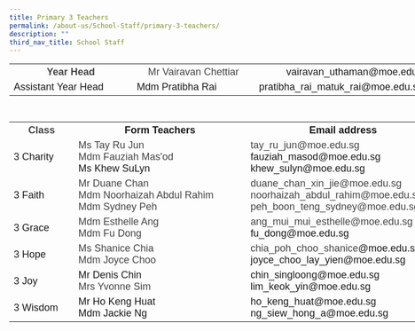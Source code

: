 ```yaml
---
title: Primary 3 Teachers
permalink: /about-us/School-Staff/primary-3-teachers/
description: ""
third_nav_title: School Staff
---
```

<table class="iveo_table ives_tab_simple ive_eobj_center" style="width: 817.531px; height: 89px;">

<tbody>

<tr>

<th style="width: 225px;"><font size="4" face="arial, sans-serif"><font color="#444444">Year Head</font></font></th>

<th style="width: 224px;"><font face="arial, sans-serif" size="4" color="#444444" style="font-weight: normal;">Mr Vairavan Chettiar</font><span style="font-weight: normal;"></span></th>

<th style="width: 368px;"><font size="4" face="arial, sans-serif" style="font-weight: normal;">vairavan_uthaman@moe.edu.sg</font><span style="font-weight: normal;"></span></th>

</tr>

<tr>

<td><font size="4" face="arial, sans-serif">Assistant Year Head&nbsp;</font></td>

<td><font face="arial, sans-serif" size="4">Mdm Pratibha Rai</font></td>

<td><font face="arial, sans-serif" size="4">pratibha_rai_matuk_rai@moe.edu.sg</font></td>

</tr>

</tbody>

</table>

<table class="iveo_table ives_tab_simple ive_eobj_center" style="width: 777.05px; height: 396px;">

<tbody>

<tr>

<th style="width: 107px;"><font size="4" face="arial, sans-serif"><font color="#444444">Class</font></font></th>

<th style="width: 332px;"><font face="arial, sans-serif" size="4">Form Teachers</font></th>

<th style="width: 338px;"><font face="arial, sans-serif" size="4">Email address</font></th>

</tr>

<tr>

<td><font face="arial, sans-serif" size="4">3 Charity</font></td>

<td><font face="arial, sans-serif" color="#444444" size="4"><span lang="EN-SG" class="" style="">Ms Tay Ru Jun  <br> Mdm Fauziah Mas'od
</span></font><font face="arial, sans-serif" size="4"><br>Ms Khew SuLyn</font><font face="arial, sans-serif" color="#444444" size="4"><span lang="EN-SG" class="" style="">  
</span></font></td>

<td><font face="arial, sans-serif" size="4"><font color="#444444"><span lang="EN-SG" style="line-height: 107%; line-height: 107%;"></span>tay_ru_jun@moe.edu.sg 
</font></font><font size="4" face="arial, sans-serif"><br>fauziah_masod@moe.edu.sg <br>khew_sulyn@moe.edu.sg</font></td>

</tr>

<tr>

<td><font face="arial, sans-serif" size="4">3 Faith  
</font></td>

<td><font face="arial, sans-serif" color="#444444" size="4">Mr Duane Chan 
<br>Mdm Noorhaizah Abdul Rahim  <br> Mdm Sydney Peh
</font></td>

<td><font face="arial, sans-serif" size="4"><font color="#444444">duane_chan_xin_jie@moe.edu.sg  
<br>noorhaizah_abdul_rahim@moe.edu.sg<br>peh_boon_teng_sydney@moe.edu.sg</font>  
</font></td>

</tr>

<tr>

<td><font face="arial, sans-serif" size="4">3 Grace</font></td>

<td><font face="arial, sans-serif" color="#444444" size="4"><span lang="EN-SG" style="line-height: 107%;"></span><span lang="EN-SG" class="" style="">Mdm Esthelle Ang</span>  
<span lang="EN-SG" style="line-height: 107%;"></span><span lang="EN-SG" class="" style=""><br>Mdm Fu Dong</span>  
</font></td>

<td><font face="arial, sans-serif" size="4"><font color="#444444"><span lang="EN-SG" style="line-height: 107%; line-height: 107%;"></span>ang_mui_mui_esthelle@moe.edu.sg  
</font><br>fu_dong@moe.edu.sg  
</font></td>

</tr>

<tr>

<td><font face="arial, sans-serif" size="4">3 Hope</font></td>

<td><font face="arial, sans-serif" color="#444444" size="4">Ms Shanice Chia  
<span lang="EN-SG" class="" style=""></span><br>Mdm Joyce Choo  
</font></td>

<td><font face="arial, sans-serif" size="4"><font color="#444444">chia_poh_choo_shanice</font></font><font face="arial, sans-serif" size="4">@moe.edu.sg</font><font face="arial, sans-serif" size="4"><br>joyce_choo_lay_yien@moe.edu.sg  
</font></td>

</tr>

<tr>

<td><font face="arial, sans-serif" size="4">3 Joy</font></td>

<td><font face="arial, sans-serif" size="4">Mr Denis Chin<font color="#444444">  
<span lang="EN-SG" class="" style=""></span><br>Mrs Yvonne Sim  
</font></font></td>

<td><font face="arial, sans-serif" size="4">chin_singloong@moe.edu.sg</font><font face="arial, sans-serif" size="4"><font color="#444444"><span lang="EN-SG" style="line-height: 107%; line-height: 107%;"></span>  
</font><br>lim_keok_yin@moe.edu.sg  
</font></td>

</tr>

<tr>

<td><font face="arial, sans-serif" size="4">3 Wisdom</font></td>

<td><font size="4" face="arial, sans-serif">Mr Ho Keng Huat<font color="#000000"><span lang="EN-SG" class="" style=""><span lang="EN-SG" class="" style="">  
</span></span></font><br>Mdm Jackie Ng</font></td>

<td><font size="4" face="arial, sans-serif">ho_keng_huat@moe.edu.sg<br>ng_siew_hong_a@moe.edu.sg</font></td>

</tr>

</tbody>

</table>